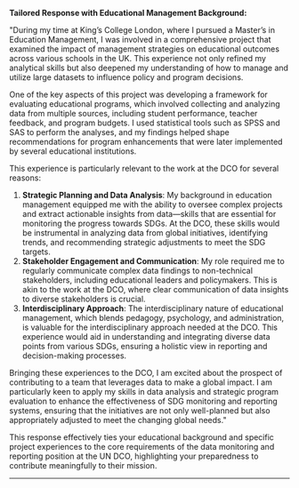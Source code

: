 **Tailored Response with Educational Management Background:**

"During my time at King’s College London, where I pursued a Master’s in Education Management, I was involved in a comprehensive project that examined the impact of management strategies on educational outcomes across various schools in the UK. This experience not only refined my analytical skills but also deepened my understanding of how to manage and utilize large datasets to influence policy and program decisions.

One of the key aspects of this project was developing a framework for evaluating educational programs, which involved collecting and analyzing data from multiple sources, including student performance, teacher feedback, and program budgets. I used statistical tools such as SPSS and SAS to perform the analyses, and my findings helped shape recommendations for program enhancements that were later implemented by several educational institutions. 

This experience is particularly relevant to the work at the DCO for several reasons:
1. **Strategic Planning and Data Analysis**: My background in education management equipped me with the ability to oversee complex projects and extract actionable insights from data—skills that are essential for monitoring the progress towards SDGs. At the DCO, these skills would be instrumental in analyzing data from global initiatives, identifying trends, and recommending strategic adjustments to meet the SDG targets.
2. **Stakeholder Engagement and Communication**: My role required me to regularly communicate complex data findings to non-technical stakeholders, including educational leaders and policymakers. This is akin to the work at the DCO, where clear communication of data insights to diverse stakeholders is crucial.
3. **Interdisciplinary Approach**: The interdisciplinary nature of educational management, which blends pedagogy, psychology, and administration, is valuable for the interdisciplinary approach needed at the DCO. This experience would aid in understanding and integrating diverse data points from various SDGs, ensuring a holistic view in reporting and decision-making processes.

Bringing these experiences to the DCO, I am excited about the prospect of contributing to a team that leverages data to make a global impact. I am particularly keen to apply my skills in data analysis and strategic program evaluation to enhance the effectiveness of SDG monitoring and reporting systems, ensuring that the initiatives are not only well-planned but also appropriately adjusted to meet the changing global needs."

This response effectively ties your educational background and specific project experiences to the core requirements of the data monitoring and reporting position at the UN DCO, highlighting your preparedness to contribute meaningfully to their mission.

---